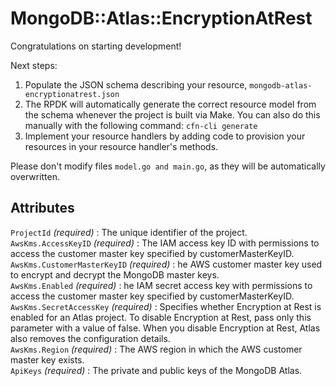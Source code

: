 # MongoDB::Atlas::EncryptionAtRest

Congratulations on starting development!

Next steps:

1. Populate the JSON schema describing your resource, `mongodb-atlas-encryptionatrest.json`
2. The RPDK will automatically generate the correct resource model from the
   schema whenever the project is built via Make.
   You can also do this manually with the following command: `cfn-cli generate`
3. Implement your resource handlers by adding code to provision your resources in your resource handler's methods.

Please don't modify files `model.go and main.go`, as they will be automatically overwritten.

## Attributes
`ProjectId` *(required)* : The unique identifier of the project.<br>
`AwsKms.AccessKeyID` *(required)* : The IAM access key ID with permissions to access the customer master key specified by customerMasterKeyID.<br>
`AwsKms.CustomerMasterKeyID` *(required)* : he AWS customer master key used to encrypt and decrypt the MongoDB master keys.<br>
`AwsKms.Enabled` *(required)* : he IAM secret access key with permissions to access the customer master key specified by customerMasterKeyID.<br>
`AwsKms.SecretAccessKey` *(required)* : Specifies whether Encryption at Rest is enabled for an Atlas project. To disable Encryption at Rest, pass only this parameter with a value of false. When you disable Encryption at Rest, Atlas also removes the configuration details.<br>
`AwsKms.Region` *(required)* : The AWS region in which the AWS customer master key exists.<br>
`ApiKeys` *(required)* : The private and public keys of the MongoDB Atlas.<br>